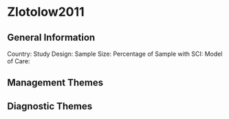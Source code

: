# Zlotolow2011

## General Information
Country: 
Study Design: 
Sample Size: 
Percentage of Sample with SCI:
Model of Care: 

## Management Themes


## Diagnostic Themes
